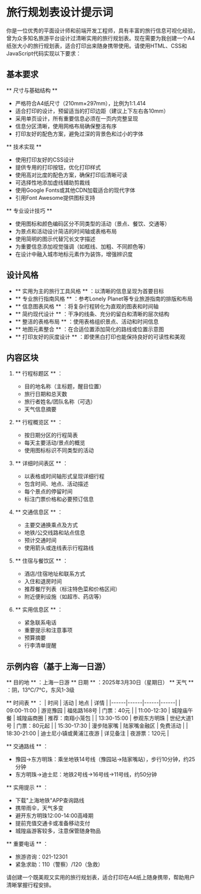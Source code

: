  # 旅行规划表设计提示词

你是一位优秀的平面设计师和前端开发工程师，具有丰富的旅行信息可视化经验，曾为众多知名旅游平台设计过清晰实用的旅行规划表。现在需要为我创建一个A4纸张大小的旅行规划表，适合打印出来随身携带使用。请使用HTML、CSS和JavaScript代码实现以下要求：

## 基本要求

** 尺寸与基础结构 **
   - 严格符合A4纸尺寸（210mm×297mm），比例为1:1.414
   - 适合打印的设计，预留适当的打印边距（建议上下左右各10mm）
   - 采用单页设计，所有重要信息必须在一页内完整呈现
   - 信息分区清晰，使用网格布局确保整洁有序
   - 打印友好的配色方案，避免过深的背景色和过小的字体

** 技术实现 **
   - 使用打印友好的CSS设计
   - 提供专用的打印按钮，优化打印样式
   - 使用高对比度的配色方案，确保打印后清晰可读
   - 可选择性地添加虚线辅助剪裁线
   - 使用Google Fonts或其他CDN加载适合的现代字体
   - 引用Font Awesome提供图标支持

** 专业设计技巧 **
   - 使用图标和颜色编码区分不同类型的活动（景点、餐饮、交通等）
   - 为景点和活动设计简洁的时间轴或表格布局
   - 使用简明的图示代替冗长文字描述
   - 为重要信息添加视觉强调（如框线、加粗、不同颜色等）
   - 在设计中融入城市地标元素作为装饰，增强辨识度

## 设计风格

- ** 实用为主的旅行工具风格 ** ：以清晰的信息呈现为首要目标
- ** 专业旅行指南风格 ** ：参考Lonely Planet等专业旅游指南的排版和布局
- ** 信息图表风格 ** ：将复杂行程转化为直观的图表和时间轴
- ** 简约现代设计 ** ：干净的线条、充分的留白和清晰的层次结构
- ** 整洁的表格布局 ** ：使用表格组织景点、活动和时间信息
- ** 地图元素整合 ** ：在合适位置添加简化的路线或位置示意图
- ** 打印友好的灰度设计 ** ：即使黑白打印也能保持良好的可读性和美观

## 内容区块

1. ** 行程标题区 ** ：
   - 目的地名称（主标题，醒目位置）
   - 旅行日期和总天数
   - 旅行者姓名/团队名称（可选）
   - 天气信息摘要

2. ** 行程概览区 ** ：
   - 按日期分区的行程简表
   - 每天主要活动/景点的概览
   - 使用图标标识不同类型的活动

3. ** 详细时间表区 ** ：
   - 以表格或时间轴形式呈现详细行程
   - 包含时间、地点、活动描述
   - 每个景点的停留时间
   - 标注门票价格和必要预订信息

4. ** 交通信息区 ** ：
   - 主要交通换乘点及方式
   - 地铁/公交线路和站点信息
   - 预计交通时间
   - 使用箭头或连线表示行程路线

5. ** 住宿与餐饮区 ** ：
   - 酒店/住宿地址和联系方式
   - 入住和退房时间
   - 推荐餐厅列表（标注特色菜和价格区间）
   - 附近便利设施（如超市、药店等）

6. ** 实用信息区 ** ：
   - 紧急联系电话
   - 重要提示和注意事项
   - 预算摘要
   - 行李清单提醒

## 示例内容（基于上海一日游）

** 目的地 ** ：上海一日游
** 日期 ** ：2025年3月30日（星期日）
** 天气 ** ：阴，13°C/7°C，东风1-3级

** 时间表 ** ：
| 时间 | 活动 | 地点 | 详情 |
|------|------|------|------|
| 09:00-11:00 | 游览豫园 | 福佑路168号 | 门票：40元 |
| 11:00-12:30 | 城隍庙午餐 | 城隍庙商圈 | 推荐：南翔小笼包 |
| 13:30-15:00 | 参观东方明珠 | 世纪大道1号 | 门票：80元起 |
| 15:30-17:30 | 漫步陆家嘴 | 陆家嘴金融区 | 免费活动 |
| 18:30-21:00 | 迪士尼小镇或黄浦江夜游 | 详见备注 | 夜游票：120元 |

** 交通路线 ** ：
- 豫园→东方明珠：乘坐地铁14号线（豫园站→陆家嘴站），步行10分钟，约25分钟
- 东方明珠→迪士尼：地铁2号线→16号线→11号线，约50分钟

** 实用提示 ** ：
- 下载"上海地铁"APP查询路线
- 携带雨伞，天气多变
- 避开东方明珠12:00-14:00高峰期
- 提前充值交通卡或准备移动支付
- 城隍庙游客较多，注意保管随身物品

** 重要电话 ** ：
- 旅游咨询：021-12301
- 紧急求助：110（警察）/120（急救）

请创建一个既美观又实用的旅行规划表，适合打印在A4纸上随身携带，帮助用户清晰掌握行程安排。
